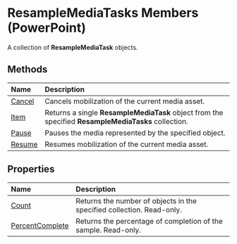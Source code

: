 
# ResampleMediaTasks Members (PowerPoint)
A collection of  **ResampleMediaTask** objects.

## Methods



|**Name**|**Description**|
|:-----|:-----|
| [Cancel](9ca43cf6-9f2d-9b81-2f91-6d16c4dffd05.md)|Cancels mobilization of the current media asset.|
| [Item](b4854abe-bde9-28b0-206b-52d7f4de5603.md)|Returns a single  **ResampleMediaTask** object from the specified **ResampleMediaTasks** collection.|
| [Pause](2d4c52fb-5b4a-f867-6789-cadda6d4f4a4.md)|Pauses the media represented by the specified object.|
| [Resume](d58b0932-38f9-1589-efdc-7860fab1f5ad.md)|Resumes mobilization of the current media asset.|

## Properties



|**Name**|**Description**|
|:-----|:-----|
| [Count](5d6a1459-287d-b555-1342-2386854a742e.md)|Returns the number of objects in the specified collection. Read-only.|
| [PercentComplete](9a77d2f3-5c44-e036-3c09-fcc8d831148f.md)|Returns the percentage of completion of the sample. Read-only.|
